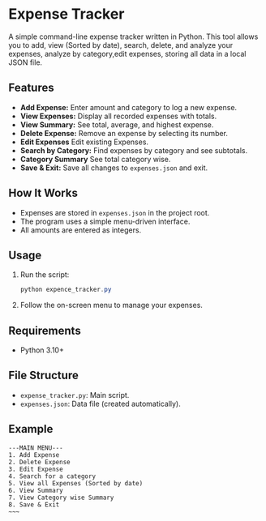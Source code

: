 # Expense Tracker

A simple command-line expense tracker written in Python. This tool allows you to add, view (Sorted by date), search, delete, and analyze your expenses, analyze by category,edit expenses, storing all data in a local JSON file.

## Features
- **Add Expense:** Enter amount and category to log a new expense.
- **View Expenses:** Display all recorded expenses with totals.
- **View Summary:** See total, average, and highest expense.
- **Delete Expense:** Remove an expense by selecting its number.
- **Edit Expenses** Edit existing Expenses.
- **Search by Category:** Find expenses by category and see subtotals.
- **Category Summary** See total category wise.
- **Save & Exit:** Save all changes to `expenses.json` and exit.

## How It Works
- Expenses are stored in `expenses.json` in the project root.
- The program uses a simple menu-driven interface.
- All amounts are entered as integers.

## Usage
1. Run the script:
   ```powershell
   python expence_tracker.py
   ```
2. Follow the on-screen menu to manage your expenses.

## Requirements
- Python 3.10+

## File Structure
- `expense_tracker.py`: Main script.
- `expenses.json`: Data file (created automatically).

## Example
```
---MAIN MENU---
1. Add Expense
2. Delete Expense
3. Edit Expense
4. Search for a category
5. View all Expenses (Sorted by date)
6. View Summary
7. View Category wise Summary
8. Save & Exit
~~~
